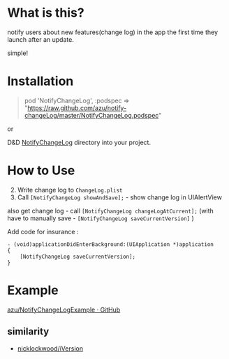 # What is this?

notify users about new features(change log) in the app the first time they launch after an update.

simple!

# Installation

> pod 'NotifyChangeLog', :podspec => "https://raw.github.com/azu/notify-changeLog/master/NotifyChangeLog.podspec"

or

D&D [NotifyChangeLog](https://github.com/azu/notify-changeLog/tree/master/notify-changeLog/NotifyChangeLog "NotifyChangeLog") directory into your project.


# How to Use

2. Write change log to ``ChangeLog.plist``
3. Call ``[NotifyChangeLog showAndSave];`` - show change log in UIAlertView

also get change log - call ``[NotifyChangeLog changeLogAtCurrent];``
(with have to manually save - ``[NotifyChangeLog saveCurrentVersion]`` )

Add code for insurance :

    - (void)applicationDidEnterBackground:(UIApplication *)application
    {
        [NotifyChangeLog saveCurrentVersion];
    }

# Example

[azu/NotifyChangeLogExample · GitHub](https://github.com/azu/NotifyChangeLogExample "azu/NotifyChangeLogExample · GitHub")

## similarity

* [nicklockwood/iVersion](https://github.com/nicklockwood/iVersion "nicklockwood/iVersion")